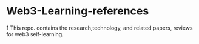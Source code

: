 # Web3-Learning-references
1 This repo. contains the research,technology, and related papers, reviews for web3 self-learning.
